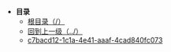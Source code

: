 * **目录**
  * [根目录（/）](/README)
  * [回到上一级（../）](/study/Java后端\04-Spring\assets/README)
  * [c7bacd12-1c1a-4e41-aaaf-4cad840fc073](/study/Java后端\04-Spring\assets\Spring&SpringBoot常用注解总结\c7bacd12-1c1a-4e41-aaaf-4cad840fc073)
